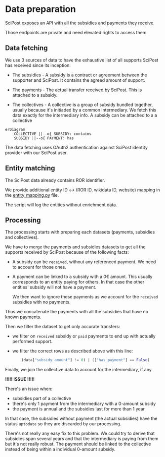 # Data preparation

SciPost exposes an API with all the subsidies and payments they receive.

Those endpoints are private and need elevated rights to access them.

## Data fetching

We use 3 sources of data to have the exhaustive list of all supports SciPost has received since its inception:

- The subsidies - A subsidy is a contract or agreement between the supporter and SciPost. It contains the agreed amount of support.

- The payments - The actual transfer received by SciPost. This is attached to a subsidy.

- The collectives - A collective is a group of subsidy bundled together, usually because it's initiaded by a common intermediary. We fetch this data exactly for the intermediary info. A subsidy can be attached to a a collective

```mermaid
erDiagram
    COLLECTIVE ||--o{ SUBSIDY: contains
    SUBSIDY ||--o{ PAYMENT: has 
```

The data fetching uses OAuth2 authentication against SciPost identity provider with our SciPost user.


## Entity matching

The SciPost data already contains ROR identifier.

We provide additional entity ID <-> (ROR ID, wikidata ID, website) mapping in the [entity_mapping.py](./entity_mapping.py) file.

The script will log the entities without enrichment data.


## Processing

The processing starts with preparing each datasets (payments, subsidies and collectives).

We have to merge the payments and subsidies datasets to get all the supports received by SciPost because of the following facts:

- A subsidy can be `received`, without any referenced payment. We need to account for those ones.

- A payment can be linked to a subsidy with a 0€ amount. This usually corresponds to an entity paying for others. In that case the other entities' subsidy will not have a payment.

    We then want to ignore these payments as we account for the `received` subsidies with no payments.

Thus we concatenate the payments with all the subsidies that have no known payments.

Then we filter the dataset to get only accurate transfers:

- we filter on `received` subsidy or `paid` payments to end up with actually performed support.

- we filter the correct rows as described above with this line:

    ```python
        (data["subsidy_amount"] != 0) | (["has_payment"] == False)
    ```

Finally, we join the collective data to account for the intermediary, if any.

**!!!!! ISSUE !!!!!**

There's an issue when:

- subsidies part of a collective
- there's only 1 payment from the intermediary with a 0-amount subsidy
- the payment is annual and the subsidies last for more than 1 year   

In that case, the subsidies without payment (the actual subsidies) have the status `uptodate` so they are discarded by our processing.

There's not really any easy fix to this problem. We could try to derive that subsidies span several years and that the intermediary is paying from them but it's not really robust. The payment should be linked to the collective instead of being within a individual 0-amount subsidy.